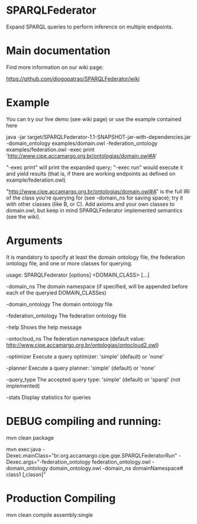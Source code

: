 SPARQLFederator
===============

Expand SPARQL queries to perform inference on multiple endpoints.


Main documentation
==================

Find more information on our wiki page:

https://github.com/djogopatrao/SPARQLFederator/wiki

Example
=======

You can try our live demo (see wiki page) or use the example contained here

java -jar target/SPARQLFederator-1.1-SNAPSHOT-jar-with-dependencies.jar -domain_ontology examples/domain.owl -federation_ontology examples/federation.owl  -exec print 'http://www.cipe.accamargo.org.br/ontologias/domain.owl#A'

"-exec print" will print the expanded query; "-exec run" would execute it and yield results (that is, if there are working endpoints as defined on example/federation.owl)

"http://www.cipe.accamargo.org.br/ontologias/domain.owl#A" is the full IRI of the class you're querying for (see -domain_ns for saving space); try it with other classes (like B, or C). Add axioms and your own classes to domain.owl, but keep in mind SPARQLFederator implemented semantics (see the wiki).


Arguments
=========

It is mandatory to specify at least the domain ontology file, the federation ontology file, and one or more classes for querying.

usage: SPARQLFederator [options] <DOMAIN_CLASS> [...]

 -domain_ns <arg>             The domain namespace (if specified, will be appended before each of the queryied DOMAIN_CLASSes)
 
 -domain_ontology <arg>       The domain ontology file
 
 -federation_ontology <arg>   The federation ontology file
 
 -help                        Shows the help message
 
 -ontocloud_ns <arg>          The federation namespace (default value: http://www.cipe.accamargo.org.br/ontologias/ontocloud2.owl)
 
 -optimizer <arg>             Execute a query optimizer: 'simple' (default) or 'none'
 
 -planner <arg>               Execute a query planner: 'simple' (default) or 'none'
 
 -query_type <arg>            The accepted query type: 'simple' (default) or 'sparql' (not implemented)
 
 -stats                       Display statistics for queries


DEBUG compiling and running:
===========================

mvn clean package 

mvn exec:java -Dexec.mainClass="br.org.accamargo.cipe.gqe.SPARQLFederatorRun" -Dexec.args="-federation_ontology federation_ontology.owl -domain_ontology domain_ontology.owl  -domain_ns domainNamespace# class1 [,classn]"


Production Compiling
====================

mvn clean compile assembly:single


